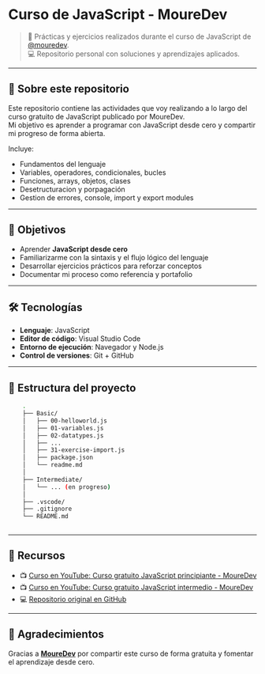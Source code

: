# Curso de JavaScript - MoureDev

> 📘 Prácticas y ejercicios realizados durante el curso de JavaScript de [@mouredev](https://github.com/mouredev).  
> 💻 Repositorio personal con soluciones y aprendizajes aplicados.

---

## 📌 Sobre este repositorio

Este repositorio contiene las actividades que voy realizando a lo largo del curso gratuito de JavaScript publicado por MoureDev.  
Mi objetivo es aprender a programar con JavaScript desde cero y compartir mi progreso de forma abierta.

Incluye:

- Fundamentos del lenguaje
- Variables, operadores, condicionales, bucles
- Funciones, arrays, objetos, clases
- Desetructuracion y porpagación
- Gestion de errores, console, import y export modules

---

## 🎯 Objetivos

- Aprender **JavaScript desde cero**
- Familiarizarme con la sintaxis y el flujo lógico del lenguaje
- Desarrollar ejercicios prácticos para reforzar conceptos
- Documentar mi proceso como referencia y portafolio

---

## 🛠️ Tecnologías

- **Lenguaje**: JavaScript
- **Editor de código**: Visual Studio Code
- **Entorno de ejecución**: Navegador y Node.js
- **Control de versiones**: Git + GitHub

---

## 🧠 Estructura del proyecto

```bash
    .
    ├── Basic/
    │   ├── 00-helloworld.js
    │   ├── 01-variables.js
    │   ├── 02-datatypes.js
    │   ├── ...
    │   ├── 31-exercise-import.js
    │   ├── package.json
    │   └── readme.md
    │
    ├── Intermediate/
    │   └── ... (en progreso)
    │
    ├── .vscode/
    ├── .gitignore
    └── README.md
    
```

---

## 🔗 Recursos

- 📺 [Curso en YouTube: Curso gratuito JavaScript principiante - MoureDev](https://www.youtube.com/watch?v=1glVfFxj8a4)
- 📺 [Curso en YouTube: Curso gratuito JavaScript intermedio - MoureDev](https://www.youtube.com/watch?v=iJvLAZ8MJ2E)
- 💻 [Repositorio original en GitHub](https://github.com/mouredev/hello-javascript)

---

## 🙌 Agradecimientos

Gracias a [**MoureDev**](https://github.com/mouredev) por compartir este curso de forma gratuita y fomentar el aprendizaje desde cero.
